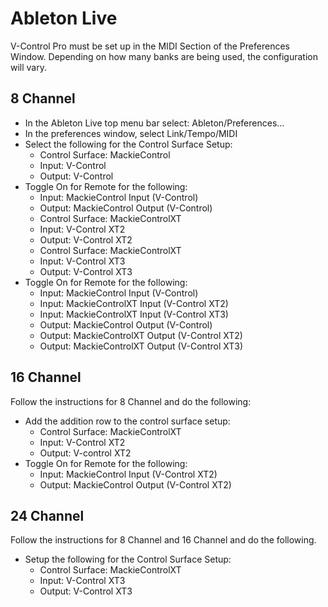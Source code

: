 # Ableton Live

V-Control Pro must be set up in the MIDI Section of the Preferences Window.  Depending on how many banks are being used,  the configuration will vary.

## 8 Channel

- In the Ableton Live top menu bar select: Ableton/Preferences…
- In the preferences window, select Link/Tempo/MIDI
- Select the following for the Control Surface Setup:
    - Control Surface: MackieControl
    - Input: V-Control
    - Output: V-Control
- Toggle On for Remote for the following:
    - Input: MackieControl Input (V-Control)
    - Output: MackieControl Output (V-Control)
    - Control Surface: MackieControlXT
    - Input: V-Control XT2
    - Output: V-Control XT2
    - Control Surface: MackieControlXT
    - Input: V-Control XT3
    - Output: V-Control XT3
- Toggle On for Remote for the following:
    - Input: MackieControl Input (V-Control)
    - Input: MackieControlXT Input (V-Control XT2)
    - Input: MackieControlXT Input (V-Control XT3)
    - Output: MackieControl Output (V-Control)
    - Output: MackieControlXT Output (V-Control XT2)
    - Output: MackieControlXT Output (V-Control XT3)

## 16 Channel

Follow the instructions for 8 Channel and do the following:

- Add the addition row to the control surface setup:
    - Control Surface: MackieControlXT
    - Input: V-Control XT2
    - Output: V-control XT2
- Toggle On for Remote for the following:
    - Input: MackieControl Input (V-Control XT2)
    - Output: MackieControl Output (V-Control XT2)

## 24 Channel

Follow the instructions for 8 Channel and 16 Channel and do the following.

- Setup the following for the Control Surface Setup:
    - Control Surface: MackieControlXT
    - Input: V-Control XT3
    - Output: V-Control XT3
